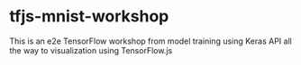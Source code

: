 # tfjs-mnist-workshop

This is an e2e TensorFlow workshop from model training using Keras API all the way to visualization using TensorFlow.js

